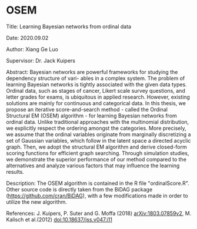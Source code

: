 # OSEM
Title: Learning Bayesian networks from ordinal data

Date: 2020.09.02

Author: Xiang Ge Luo

Supervisor: Dr. Jack Kuipers

Abstract: Bayesian networks are powerful frameworks for studying the dependency structure of vari- ables in a complex system. The problem of learning Bayesian networks is tightly associated with the given data types. Ordinal data, such as stages of cancer, Likert scale survey questions, and letter grades for exams, is ubiquitous in applied research. However, existing solutions are mainly for continuous and categorical data. In this thesis, we propose an iterative score-and-search method - called the Ordinal Structural EM (OSEM) algorithm - for learning Bayesian networks from ordinal data. Unlike traditional approaches with the multinomial distribution, we explicitly respect the ordering amongst the categories. More precisely, we assume that the ordinal variables originate from marginally discretizing a set of Gaussian variables, which follow in the latent space a directed acyclic graph. Then, we adopt the structural EM algorithm and derive closed-form scoring functions for efficient graph searching. Through simulation studies, we demonstrate the superior performance of our method compared to the alternatives and analyze various factors that may influence the learning results.

Description: The OSEM algorithm is contained in the R file "ordinalScore.R". Other source code is directly taken from the BiDAG package (https://github.com/cran/BiDAG), with a few modifications made in order to utilize the new algorithm. 

References: J. Kuipers, P. Suter and G. Moffa (2018) <arXiv:1803.07859v2>, M. Kalisch et al.(2012) <doi:10.18637/jss.v047.i11>
